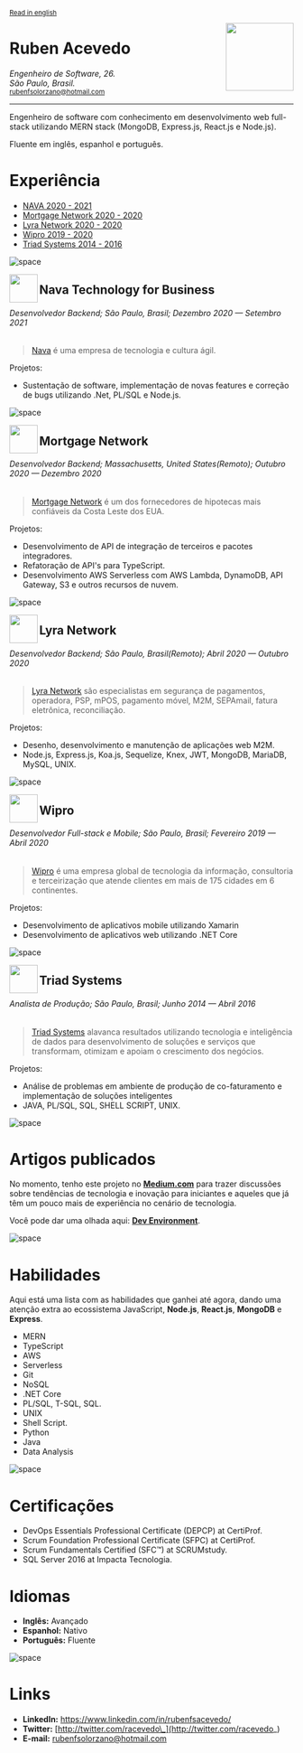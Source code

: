 ﻿<sup>
 
[Read in english](https://github.com/rubensolorzano/curriculum-vitae/blob/master/EN-US.md)

</sup>

<img align="right" width="120" src="https://avatars0.githubusercontent.com/u/35936076?s=460&u=e89fc2e84aea019f10a34e0a025fa8bd141b3c86&v=4" />

# Ruben Acevedo

_Engenheiro de Software, 26._  
_São Paulo, Brasil._  
<sub>rubenfsolorzano@hotmail.com</sub>

---

Engenheiro de software com conhecimento em desenvolvimento web full-stack utilizando MERN stack (MongoDB, Express.js, React.js e Node.js).

Fluente em inglês, espanhol e português.

# Experiência

- [NAVA 2020 - 2021](https://www.nava.com.br/)
- [Mortgage Network 2020 - 2020](https://www.mortgagenetwork.com/)
- [Lyra Network 2020 - 2020](https://www.lyra.com/)
- [Wipro 2019 - 2020](https://www.wipro.com/)
- [Triad Systems 2014 - 2016](https://www.triadsystems.com.br/)

![space](https://user-images.githubusercontent.com/3277185/99425971-50e77c80-28e2-11eb-8a59-890fcc2749e6.png)

<img src="https://media-exp1.licdn.com/dms/image/C4E0BAQEBIUHp0rLR1A/company-logo_200_200/0/1607085605489?e=2159024400&v=beta&t=rcFbCJz6ez-4Ft8sq3wVFugMrXo1aDAjTyzQDE6dv30" align="left" height= 50px width=50px/>

## Nava Technology for Business

###### Desenvolvedor Backend; São Paulo, Brasil; Dezembro 2020 — Setembro 2021

> [Nava](https://www.nava.com.br/) é uma empresa de tecnologia e cultura ágil.

Projetos:

- Sustentação de software, implementação de novas features e correção de bugs utilizando .Net, PL/SQL e Node.js.

![space](https://user-images.githubusercontent.com/3277185/99425971-50e77c80-28e2-11eb-8a59-890fcc2749e6.png)

<img src="https://www.mortgagenetwork.com/_resources/img/mortgage-network-logo.png" align="left" height= 50px width=50px/>

## Mortgage Network

###### Desenvolvedor Backend; Massachusetts, United States(Remoto); Outubro 2020 — Dezembro 2020

> [Mortgage Network](https://www.mortgagenetwork.com/) é um dos fornecedores de hipotecas mais confiáveis ​​da Costa Leste dos EUA.

Projetos:

- Desenvolvimento de API de integração de terceiros e pacotes integradores.
- Refatoração de API's para TypeScript.
- Desenvolvimento AWS Serverless com AWS Lambda, DynamoDB, API Gateway, S3 e outros recursos de nuvem.

![space](https://user-images.githubusercontent.com/3277185/99425971-50e77c80-28e2-11eb-8a59-890fcc2749e6.png)

<img src="https://avatars1.githubusercontent.com/u/572508?s=200&v=4" align="left" height= 50px width=50px />

## Lyra Network

###### Desenvolvedor Backend; São Paulo, Brasil(Remoto); Abril 2020 — Outubro 2020

> [Lyra Network](https://www.lyra.com/) são especialistas em segurança de pagamentos, operadora, PSP, mPOS, pagamento móvel, M2M, SEPAmail, fatura eletrônica, reconciliação.

Projetos:

- Desenho, desenvolvimento e manutenção de aplicações web M2M.
- Node.js, Express.js, Koa.js, Sequelize, Knex, JWT, MongoDB, MariaDB, MySQL, UNIX.

![space](https://user-images.githubusercontent.com/3277185/99425971-50e77c80-28e2-11eb-8a59-890fcc2749e6.png)

<img src="https://avatars0.githubusercontent.com/u/8259572?s=200&v=4" align="left" height= 50px width=50px/>

## Wipro

###### Desenvolvedor Full-stack e Mobile; São Paulo, Brasil; Fevereiro 2019 — Abril 2020

> [Wipro](https://www.wipro.com/) é uma empresa global de tecnologia da informação, consultoria e terceirização que atende clientes em mais de 175 cidades em 6 continentes.

Projetos:

- Desenvolvimento de aplicativos mobile utilizando Xamarin
- Desenvolvimento de aplicativos web utilizando .NET Core

![space](https://user-images.githubusercontent.com/3277185/99425971-50e77c80-28e2-11eb-8a59-890fcc2749e6.png)

<img src="https://scontent.fcgh10-1.fna.fbcdn.net/v/t1.6435-9/49682561_1935289489859418_1442177239775969280_n.png?_nc_cat=103&ccb=1-5&_nc_sid=09cbfe&_nc_eui2=AeGzo6qU4j19-LC6_uar9rBEuRYsxkcYUCK5FizGRxhQIsUL8lxZ5at8GCVxOtqQGh6p-AvbprI9ewbB2e9QeLpt&_nc_ohc=LlIaek3v3xEAX_DAchd&_nc_ht=scontent.fcgh10-1.fna&oh=981b7e56261dc82b2e018d665fc8b1b4&oe=61CC61A0" align="left" height= 50px width=50px/>

## Triad Systems

###### Analista de Produção; São Paulo, Brasil; Junho 2014 — Abril 2016

> [Triad Systems](https://www.triadsystems.com.br/) alavanca resultados utilizando tecnologia e inteligência de dados para desenvolvimento de soluções
> e serviços que transformam, otimizam e apoiam o crescimento dos negócios.

Projetos:

- Análise de problemas em ambiente de produção de co-faturamento e implementação de soluções inteligentes
- JAVA, PL/SQL, SQL, SHELL SCRIPT, UNIX.

![space](https://user-images.githubusercontent.com/3277185/99425971-50e77c80-28e2-11eb-8a59-890fcc2749e6.png)

# Artigos publicados

No momento, tenho este projeto no [**Medium.com**](https://medium.com) para trazer discussões sobre tendências de tecnologia e inovação para iniciantes e aqueles que já têm um pouco mais de experiência no cenário de tecnologia.

Você pode dar uma olhada aqui: [**Dev Environment**](https://medium.com/dev-environment).

![space](https://user-images.githubusercontent.com/3277185/99425971-50e77c80-28e2-11eb-8a59-890fcc2749e6.png)

# Habilidades

Aqui está uma lista com as habilidades que ganhei até agora, dando uma atenção extra ao ecossistema JavaScript,
**Node.js**, **React.js**, **MongoDB** e **Express**.

- MERN
- TypeScript
- AWS
- Serverless
- Git
- NoSQL
- .NET Core
- PL/SQL, T-SQL, SQL.
- UNIX
- Shell Script.
- Python
- Java
- Data Analysis

![space](https://user-images.githubusercontent.com/3277185/99425971-50e77c80-28e2-11eb-8a59-890fcc2749e6.png)

# Certificações

- DevOps Essentials Professional Certificate (DEPCP) at CertiProf.
- Scrum Foundation Professional Certificate (SFPC) at CertiProf.
- Scrum Fundamentals Certified (SFC™) at SCRUMstudy.
- SQL Server 2016 at Impacta Tecnologia.

# Idiomas

- **Inglês:** Avançado
- **Espanhol:** Nativo
- **Português:** Fluente

![space](https://user-images.githubusercontent.com/3277185/99425971-50e77c80-28e2-11eb-8a59-890fcc2749e6.png)

# Links

- **LinkedIn:** https://www.linkedin.com/in/rubenfsacevedo/
- **Twitter:** [http://twitter.com/racevedo\_](http://twitter.com/racevedo_)
- **E-mail:** rubenfsolorzano@hotmail.com
